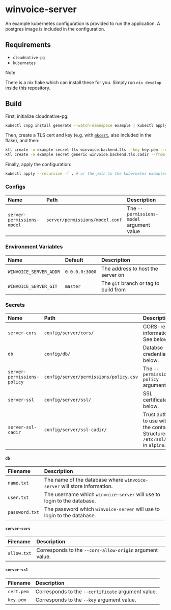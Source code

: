 # winvoice-server

An example kubernetes configuration is provided to run the application. A postgres image is included in the configuration.

## Requirements

* `cloudnative-pg`
* `kubernetes`

> [!NOTE]
>
> There is a nix flake which can install these for you. Simply run `nix develop` inside this repository.

## Build

First, initialize cloudnative-pg:

```sh
kubectl cnpg install generate --watch-namespace example | kubectl apply --server-side -f -
```

Then, create a TLS cert and key (e.g. with [`mkcert`](https://github.com/FiloSottile/mkcert), also included in the flake), and then:

```sh
ktl create -n example secret tls winvoice.backend.tls --key key.pem --cert cert.pem # the certificates
ktl create -n example secret generic winvoice.backend.tls.cadir --from-file ssl-cadir/ # a CA dir which trusts the certificates
```

Finally, apply the configuration:

```sh
kubectl apply --recursive -f . # or the path to the kubernetes examples
```

### Configs

| Name                       | Path                            | Description                              |
| :-                         | :-                              | :-                                       |
| `server-permissions-model` | `server/permissions/model.conf` | The `--permissions-model` argument value |

### Environment Variables

| Name                   | Default        | Description                           |
| :-                     | :-             | :-                                    |
| `WINVOICE_SERVER_ADDR` | `0.0.0.0:3000` | The address to host the server on     |
| `WINVOICE_SERVER_GIT`  | `master`       | The `git` branch or tag to build from |

### Secrets

| Name                        | Path                                   | Description                                                                                   |
| :-                          | :-                                     | :-                                                                                            |
| `server-cors`               | `config/server/cors/`                  | CORS-related information. See below.                                                          |
| `db`                        | `config/db/`                           | Databse credentials. See below.                                                               |
| `server-permissions-policy` | `config/server/permissions/policy.csv` | The `--permissions-policy` argument value.                                                    |
| `server-ssl`                | `config/server/ssl/`                   | SSL certificates. See below.                                                                  |
| `server-ssl-cadir`          | `config/server/ssl-cadir/`             | Trust authorities to use within the container. Structured like `/etc/ssl/certs/` in `alpine`. |

#### `db`

| Filename       | Description                                                              |
| :-             | :-                                                                       |
| `name.txt`     | The name of the database where `winvoice-server` will store information. |
| `user.txt`     | The username which `winvoice-server` will use to login to the database.  |
| `password.txt` | The password which `winvoice-server` will use to login to the database.  |

#### `server-cors`

| Filename    | Description                                              |
| :-          | :-                                                       |
| `allow.txt` | Corresponds to the `--cors-allow-origin` argument value. |

#### `server-ssl`

| Filename   | Description                                        |
| :-         | :-                                                 |
| `cert.pem` | Corresponds to the `--certificate` argument value. |
| `key.pem`  | Corresponds to the `--key` argument value.         |
